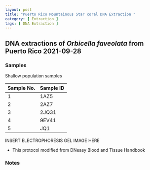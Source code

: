 ```yaml
---
layout: post
title: "Puerto Rico Mountainous Star coral DNA Extraction "
category: [ Extraction ]
tags: [ DNA Extraction ]
---
```


## DNA extractions of *Orbicella faveolata* from Puerto Rico 2021-09-28

### Samples

Shallow population samples

Sample No.   | Sample ID
------------ | -------------
1| 1AZ5
2| 2AZ7
3| 2JQ31
4| 9EV41
5| JQ1

INSERT ELECTROPHORESIS GEL IMAGE HERE

* This protocol modified from DNeasy Blood and Tissue Handbook

### Notes
